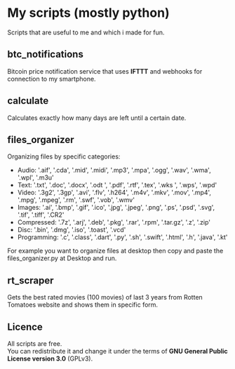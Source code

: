 # My scripts (mostly python)
Scripts that are useful to me and which i made for fun.

## btc_notifications
Bitcoin price notification service that uses **IFTTT** and webhooks for connection to my smartphone.

## calculate
Calculates exactly how many days are left until a certain date. 

## files_organizer
Organizing files by specific categories:
- Audio: '.aif', '.cda', '.mid', '.midi', '.mp3', '.mpa', '.ogg', '.wav', '.wma', '.wpl', '.m3u'
- Text: '.txt', '.doc', '.docx', '.odt ', '.pdf', '.rtf', '.tex', '.wks ', '.wps', '.wpd'
- Video: '.3g2', '.3gp', '.avi', '.flv', '.h264', '.m4v', '.mkv', '.mov', '.mp4', '.mpg', '.mpeg', '.rm', '.swf', '.vob', '.wmv'
- Images: '.ai', '.bmp', '.gif', '.ico', '.jpg', '.jpeg', '.png', '.ps', '.psd', '.svg', '.tif', '.tiff', '.CR2'
- Compressed: '.7z', '.arj', '.deb', '.pkg', '.rar', '.rpm', '.tar.gz', '.z', '.zip'
- Disc: '.bin', '.dmg', '.iso', '.toast', '.vcd'
- Programming: '.c', '.class', '.dart', '.py', '.sh', '.swift', '.html', '.h', '.java', '.kt'

For example you want to organize files at desktop then copy and paste the files_organizer.py at Desktop and run.

## rt_scraper
Gets the best rated movies (100 movies) of last 3 years from Rotten Tomatoes website and shows them in specific form. 

## Licence
All scripts are free.\
You can redistribute it and change it under the terms of **GNU General Public License version 3.0** (GPLv3).
